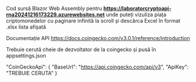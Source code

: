 Cod sursă Blazor Web Assembly pentru **https://laboratorcryptoapi-rna20241216173229.azurewebsites.net** unde puteți vizuliza piața criptomonedelor cu paginare infinită la scroll și descărca Excel în format .xlsx lista afișată

Documentație API https://docs.coingecko.com/v3.0.1/reference/introduction 

Trebuie cerută cheie de dezvoltator de la coingecko și pusă în appsettings.json

"CoinGeckoApi": {
  "BaseUrl": "https://api.coingecko.com/api/v3",
  "ApiKey": "TREBUIE CERUTA"
}
